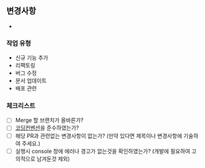 ## 변경사항

-

### 작업 유형

<!--  작업 유형에 맞는 리스트만 제외하고 지워주시면 됩니다 :) 해당 주석은 지우지 않아도 돼요!-->

- 신규 기능 추가
- 리팩토링
- 버그 수정
- 문서 업데이트
- 배포 관련

### 체크리스트

- [ ] Merge 할 브랜치가 올바른가?
- [ ] [코딩컨벤션](https://github.com/mash-up-kr/mash-up-recruit-fe/wiki/Coding-Convention)을 준수하였는가?
- [ ] 해당 PR과 관련없는 변경사항이 없는가? (만약 있다면 제목이나 변경사항에 기술하여 주세요.)
- [ ] 실행시 console 창에 에러나 경고가 없는것을 확인하였는가? (개발에 필요하여 고의적으로 남겨둔것 제외)
